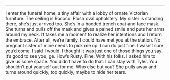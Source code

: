 ---- 
I enter the funeral home, a tiny affair with a lobby of ornate Victorian furniture. The ceiling is Rococo. Plush oval upholstery. My sister is standing there, she’s just arrived too. She’s in a hooded trench coat and face mask. She turns and pulls off the mask and gives a pained smile and puts her arms around my neck. It takes me a moment to realize her intentions and I return the embrace. After all, we’re family.
I could have met you at the station.
No pregnant sister of mine needs to pick me up. I can do just fine.
I wasn’t sure you’d come.
I said I would.
I thought it was just one of those things you say. It’s good to see you, ge.
How’s Rusty.
Fine. With his folks. I asked him to give us some space.
You didn’t have to do that. I can stay with Tyler. You shouldn’t put yourself out for me.
Who else but you? She pulls away and turns around quickly, too quickly, maybe to hide her tears. 